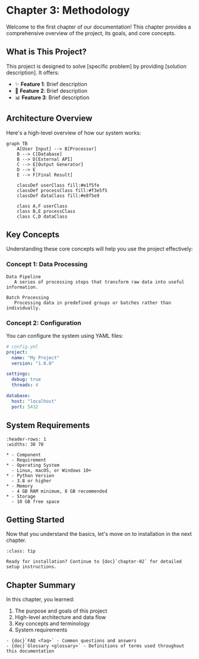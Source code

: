 # Chapter 3: Methodology

Welcome to the first chapter of our documentation! This chapter provides a comprehensive overview of the project, its goals, and core concepts.

## What is This Project?

This project is designed to solve [specific problem] by providing [solution description]. It offers:

- ✨ **Feature 1**: Brief description
- 🔧 **Feature 2**: Brief description
- 📊 **Feature 3**: Brief description

## Architecture Overview

Here's a high-level overview of how our system works:

```{mermaid}
graph TB
    A[User Input] --> B[Processor]
    B --> C[Database]
    B --> D[External API]
    C --> E[Output Generator]
    D --> E
    E --> F[Final Result]

    classDef userClass fill:#e1f5fe
    classDef processClass fill:#f3e5f5
    classDef dataClass fill:#e8f5e9

    class A,F userClass
    class B,E processClass
    class C,D dataClass
```

## Key Concepts

Understanding these core concepts will help you use the project effectively:

### Concept 1: Data Processing

```{glossary}
Data Pipeline
   A series of processing steps that transform raw data into useful information.

Batch Processing
   Processing data in predefined groups or batches rather than individually.
```

### Concept 2: Configuration

You can configure the system using YAML files:

```yaml
# config.yml
project:
  name: "My Project"
  version: "1.0.0"

settings:
  debug: true
  threads: 4

database:
  host: "localhost"
  port: 5432
```

## System Requirements

```{list-table} Minimum Requirements
:header-rows: 1
:widths: 30 70

* - Component
  - Requirement
* - Operating System
  - Linux, macOS, or Windows 10+
* - Python Version
  - 3.8 or higher
* - Memory
  - 4 GB RAM minimum, 8 GB recommended
* - Storage
  - 10 GB free space
```

## Getting Started

Now that you understand the basics, let's move on to installation in the next chapter.

```{admonition} Next Steps
:class: tip

Ready for installation? Continue to {doc}`chapter-02` for detailed setup instructions.
```

## Chapter Summary

In this chapter, you learned:

1. The purpose and goals of this project
2. High-level architecture and data flow
3. Key concepts and terminology
4. System requirements

```{seealso}
- {doc}`FAQ <faq>` - Common questions and answers
- {doc}`Glossary <glossary>` - Definitions of terms used throughout this documentation
```
